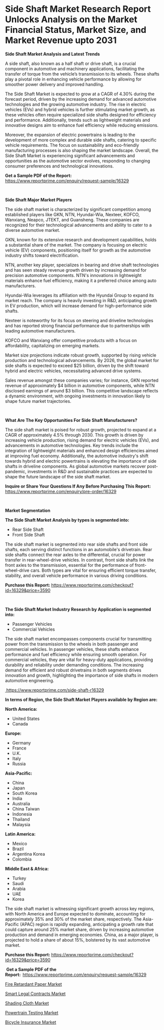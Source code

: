 <p><h1>Side Shaft Market Research Report Unlocks Analysis on the Market Financial Status, Market Size, and Market Revenue upto 2031</h1></p><p><strong>Side Shaft Market Analysis and Latest Trends</strong></p>
<p><p>A side shaft, also known as a half shaft or drive shaft, is a crucial component in automotive and machinery applications, facilitating the transfer of torque from the vehicle’s transmission to its wheels. These shafts play a pivotal role in enhancing vehicle performance by allowing for smoother power delivery and improved handling. </p><p>The Side Shaft Market is expected to grow at a CAGR of 4.30% during the forecast period, driven by the increasing demand for advanced automotive technologies and the growing automotive industry. The rise in electric vehicles (EVs) and hybrid vehicles is further stimulating market growth, as these vehicles often require specialized side shafts designed for efficiency and performance. Additionally, trends such as lightweight materials and innovative designs aim to enhance fuel efficiency while reducing emissions. </p><p>Moreover, the expansion of electric powertrains is leading to the development of more complex and durable side shafts, catering to specific vehicle requirements. The focus on sustainability and eco-friendly manufacturing processes is also shaping the market landscape. Overall, the Side Shaft Market is experiencing significant advancements and opportunities as the automotive sector evolves, responding to changing consumer preferences and technological innovations.</p></p>
<p><strong>Get a Sample PDF of the Report:&nbsp;</strong> <a href="https://www.reportprime.com/enquiry/request-sample/16329?utm_campaign=63&utm_medium=2&utm_source=Github&utm_content=ia&utm_term=23112024&utm_id=side-shaft">https://www.reportprime.com/enquiry/request-sample/16329</a></p>
<p>&nbsp;</p>
<p><strong>Side Shaft Major Market Players</strong></p>
<p><p>The side shaft market is characterized by significant competition among established players like GKN, NTN, Hyundai-Wia, Nexteer, KOFCO, Wanxiang, Neapco, JTEKT, and Guansheng. These companies are recognized for their technological advancements and ability to cater to a diverse automotive market.</p><p>GKN, known for its extensive research and development capabilities, holds a substantial share of the market. The company is focusing on electric vehicle (EV) components, positioning itself for growth as the automotive industry shifts toward electrification. </p><p>NTN, another key player, specializes in bearing and drive shaft technologies and has seen steady revenue growth driven by increasing demand for precision automotive components. NTN's innovations in lightweight materials enhance fuel efficiency, making it a preferred choice among auto manufacturers.</p><p>Hyundai-Wia leverages its affiliation with the Hyundai Group to expand its market reach. The company is heavily investing in R&D, anticipating growth in EV production, which will increase demand for high-performance side shafts.</p><p>Nexteer is noteworthy for its focus on steering and driveline technologies and has reported strong financial performance due to partnerships with leading automotive manufacturers. </p><p>KOFCO and Wanxiang offer competitive products with a focus on affordability, capitalizing on emerging markets.</p><p>Market size projections indicate robust growth, supported by rising vehicle production and technological advancements. By 2026, the global market for side shafts is expected to exceed $25 billion, driven by the shift toward hybrid and electric vehicles, necessitating advanced drive systems.</p><p>Sales revenue amongst these companies varies; for instance, GKN reported revenue of approximately $4 billion in automotive components, while NTN disclosed earnings of around $3 billion. This competitive landscape reflects a dynamic environment, with ongoing investments in innovation likely to shape future market trajectories.</p></p>
<p>&nbsp;</p>
<p><strong>What Are The Key Opportunities For Side Shaft Manufacturers?</strong></p>
<p><p>The side shaft market is poised for robust growth, projected to expand at a CAGR of approximately 4.5% through 2030. This growth is driven by increasing vehicle production, rising demand for electric vehicles (EVs), and advancements in automotive technologies. Key trends include the integration of lightweight materials and enhanced design efficiencies aimed at improving fuel economy. Additionally, the automotive industry's shift towards hybrid and electric powertrains is elevating the importance of side shafts in driveline components. As global automotive markets recover post-pandemic, investments in R&D and sustainable practices are expected to shape the future landscape of the side shaft market.</p></p>
<p><strong>Inquire or Share Your Questions If Any Before Purchasing This Report:</strong> <a href="https://www.reportprime.com/enquiry/pre-order/16329?utm_campaign=63&utm_medium=2&utm_source=Github&utm_content=ia&utm_term=23112024&utm_id=side-shaft">https://www.reportprime.com/enquiry/pre-order/16329</a></p>
<p>&nbsp;</p>
<p><strong>Market Segmentation</strong></p>
<p><strong>The Side Shaft Market Analysis by types is segmented into:</strong></p>
<p><ul><li>Rear Side Shaft</li><li>Front Side Shaft</li></ul></p>
<p><p>The side shaft market is segmented into rear side shafts and front side shafts, each serving distinct functions in an automobile's drivetrain. Rear side shafts connect the rear axles to the differential, crucial for power transfer in rear-wheel-drive vehicles. In contrast, front side shafts link the front axles to the transmission, essential for the performance of front-wheel-drive cars. Both types are vital for ensuring efficient torque transfer, stability, and overall vehicle performance in various driving conditions.</p></p>
<p><strong>Purchase this Report:&nbsp;</strong><a href="https://www.reportprime.com/checkout?id=16329&price=3590&utm_campaign=63&utm_medium=2&utm_source=Github&utm_content=ia&utm_term=23112024&utm_id=side-shaft">https://www.reportprime.com/checkout?id=16329&price=3590</a></p>
<p>&nbsp;</p>
<p><strong>The Side Shaft Market Industry Research by Application is segmented into:</strong></p>
<p><ul><li>Passenger Vehicles</li><li>Commercial Vehicles</li></ul></p>
<p><p>The side shaft market encompasses components crucial for transmitting power from the transmission to the wheels in both passenger and commercial vehicles. In passenger vehicles, these shafts enhance performance and fuel efficiency while ensuring smooth operation. For commercial vehicles, they are vital for heavy-duty applications, providing durability and reliability under demanding conditions. The increasing demand for efficient and robust drivetrains in both segments drives innovation and growth, highlighting the importance of side shafts in modern automotive engineering.</p></p>
<p><a href="https://www.reportprime.com/side-shaft-r16329?utm_campaign=63&utm_medium=2&utm_source=Github&utm_content=ia&utm_term=23112024&utm_id=side-shaft">&nbsp;https://www.reportprime.com/side-shaft-r16329</a></p>
<p><strong>In terms of Region, the Side Shaft Market Players available by Region are:</strong></p>
<p>
    <p> <strong> North America: </strong>
        <ul>
            <li>United States</li>
            <li>Canada</li>
        </ul>
        </p> 
    <p> <strong> Europe: </strong>
        <ul>
            <li>Germany</li>
            <li>France</li>
            <li>U.K.</li>
            <li>Italy</li>
            <li>Russia</li>
        </ul>
        </p> 
    <p> <strong> Asia-Pacific: </strong>
        <ul>
            <li>China</li>
            <li>Japan</li>
            <li>South Korea</li>
            <li>India</li>
            <li>Australia</li>
            <li>China Taiwan</li>
            <li>Indonesia</li>
            <li>Thailand</li>
            <li>Malaysia</li>
        </ul>
        </p> 
    <p> <strong> Latin America: </strong>
        <ul>
            <li>Mexico</li>
            <li>Brazil</li>
            <li>Argentina Korea</li>
            <li>Colombia</li>
        </ul>
        </p> 
    <p> <strong> Middle East & Africa: </strong>
        <ul>
            <li>Turkey</li>
            <li>Saudi</li>
            <li>Arabia</li>
            <li>UAE</li>
            <li>Korea</li>
        </ul>
    </p>
    </p>
<p><p>The side shaft market is witnessing significant growth across key regions, with North America and Europe expected to dominate, accounting for approximately 35% and 30% of the market share, respectively. The Asia-Pacific (APAC) region is rapidly expanding, anticipating a growth rate that could capture around 25% market share, driven by increasing automotive production and demand in emerging economies. China, as a major player, is projected to hold a share of about 15%, bolstered by its vast automotive market.</p></p>
<p><strong>Purchase this Report: </strong><a href="https://www.reportprime.com/checkout?id=16329&price=3590&utm_campaign=63&utm_medium=2&utm_source=Github&utm_content=ia&utm_term=23112024&utm_id=side-shaft">https://www.reportprime.com/checkout?id=16329&price=3590</a></p>
<p>&nbsp;<strong>Get a Sample PDF of the Report:&nbsp;&nbsp;</strong><a href="https://www.reportprime.com/enquiry/request-sample/16329?utm_campaign=63&utm_medium=2&utm_source=Github&utm_content=ia&utm_term=23112024&utm_id=side-shaft">https://www.reportprime.com/enquiry/request-sample/16329</a></p>
<p><strong></strong></p>
<p><p><a href="https://www.linkedin.com/pulse/fire-retardant-paper-market-outlook-2024-2031-regional-ybx6e?utm_campaign=63&utm_medium=2&utm_source=Github&utm_content=ia&utm_term=23112024&utm_id=side-shaft">Fire Retardant Paper Market</a></p><p><a href="https://issuu.com/reportprime-2/docs/smart-legal-contracts-market-size-2_b1732a3d512869?utm_campaign=63&utm_medium=2&utm_source=Github&utm_content=ia&utm_term=23112024&utm_id=side-shaft">Smart Legal Contracts Market</a></p><p><a href="https://www.linkedin.com/pulse/study-shading-cloth-market-offeringdata-concerning-hivme?utm_campaign=63&utm_medium=2&utm_source=Github&utm_content=ia&utm_term=23112024&utm_id=side-shaft">Shading Cloth Market</a></p><p><a href="https://github.com/ygfu6u/Market-Research-Report-List-1/blob/main/powertrain-testing-market.md?utm_campaign=63&utm_medium=2&utm_source=Github&utm_content=ia&utm_term=23112024&utm_id=side-shaft">Powertrain Testing Market</a></p><p><a href="https://issuu.com/reportprime-2/docs/bicycle-insurance-market-size-2030._1059ac8124faab?utm_campaign=63&utm_medium=2&utm_source=Github&utm_content=ia&utm_term=23112024&utm_id=side-shaft">Bicycle Insurance Market</a></p></p>
